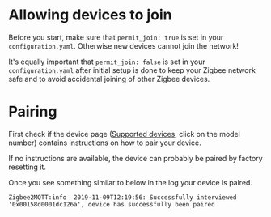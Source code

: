 ---
---
# Allowing devices to join
Before you start, make sure that `permit_join: true` is set in your `configuration.yaml`. Otherwise new devices cannot join the network!

It's equally important that `permit_join: false` is set in your `configuration.yaml` after initial setup is done to keep your Zigbee network safe and to avoid accidental joining of other Zigbee devices.

# Pairing
First check if the device page ([Supported devices](../../supported-devices/), click on the model number) contains instructions on how to pair your device.

If no instructions are available, the device can probably be paired by factory resetting it.

Once you see something similar to below in the log your device is paired.
```
Zigbee2MQTT:info  2019-11-09T12:19:56: Successfully interviewed '0x00158d0001dc126a', device has successfully been paired
```
